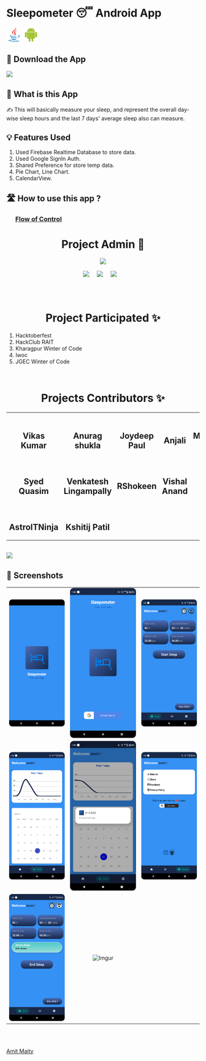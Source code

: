# Sleepometer 😴 Android App 

<a href="https://www.java.com" target="_blank"> <img src="https://raw.githubusercontent.com/devicons/devicon/master/icons/java/java-original.svg" alt="Java" width="40" height="40"/></a> <a href="https://www.android.com" target="_blank"> <img src="https://raw.githubusercontent.com/devicons/devicon/1119b9f84c0290e0f0b38982099a2bd027a48bf1/icons/android/android-plain.svg" alt="Android" width="40" height="40"/> </a>
  
  
## 🔗 Download the App 

<a href="https://play.google.com/store/apps/details?id=sleepometerbyamitmaity.example.sleepometer" target="_blank"><img src="https://raw.githubusercontent.com/maityamit/Heritsm-Heritage_of_India-Application/master/Demo/800px-Google_Play_Store_badge_EN.svg.png" width="20%" /></a>
 
 ## 🤔 What is this App
 
 ✍️ This will basically measure your sleep, and represent the overall day-wise sleep hours and the last 7 days' average sleep also can measure.
 
 ## 💡 Features Used

1. Used Firebase Realtime Database to store data. 
2. Used Google SignIn Auth.
3. Shared Preference for store temp data.
4. Pie Chart, Line Chart.
5. CalendarView.

  ## 🛣️ How to use this app ?
  ### &nbsp; &nbsp; &nbsp; [Flow of Control](FlowofControl.md)

<h1 align=center> Project Admin  🤵 </h1>

  <p align="center">
  <a href="https://github.com/maityamit"><img src="https://avatars.githubusercontent.com/u/74618071?v=4" width="11%" /></a>

  <p align="center">
  <a target="_blank" href="https://www.linkedin.com/in/maityamit/"><img src="https://img.shields.io/badge/linkedin-%230077B5.svg?&style=for-the-badge&logo=linkedin&logoColor=white" /></a>&nbsp;&nbsp;&nbsp;&nbsp;
  <a href="maityamit308@gmail.com"><img src="https://img.shields.io/badge/gmail-%23D14836.svg?&style=for-the-badge&logo=gmail&logoColor=white" /></a>&nbsp;&nbsp;&nbsp;&nbsp;
  <a href="https://www.instagram.com/amit_maity_2003/"><img src="https://img.shields.io/badge/instagram-%23D14836.svg?&style=for-the-badge&logo=instagram&logoColor=pink" /></a>&nbsp;&nbsp;&nbsp;&nbsp;
</p>
  
<br>
   
   
<br>
  
<h1 align=center> Project Participated ✨ </h1>
 <p align="center">
  
  1. Hacktoberfest <br>
  2. HackClub RAIT <br>
  3. Kharagpur Winter of Code <br>
  4. Iwoc <br>
  5. JGEC Winter of Code <br>
  

<br>

<h1 align=center> Projects Contributors ✨ </h1>

  

<table>
<tr>
<td align="center"><img src="https://avatars.githubusercontent.com/u/73611313?v=4?s=100" width="120px;" alt=""/><br><h2>Vikas Kumar</h2></td>
<td align="center"> <img src="https://avatars.githubusercontent.com/u/97109151?v=4?s=100" width="120px;" alt=""/><br> <h2>Anurag shukla</h2></td>
<td align="center"> <img src="https://avatars.githubusercontent.com/u/93531836?v=4?s=100" width="120px;" alt=""/><br> <h2>Joydeep Paul</h2></td>
<td align="center"> <img src="https://avatars.githubusercontent.com/u/86847380?v=4?s=100" width="120px;" alt=""/><br><h2>Anjali</h2></td>
<td align="center"> <img src="https://avatars.githubusercontent.com/u/103691849?v=4?s=100" width="120px;" alt=""/><br><h2>MOHAMMAD KAIF</h2></td>

</tr>

<tr>
<td align="center"><img src="https://avatars.githubusercontent.com/u/86477458?v=4?s=100" width="120px;" alt=""/><br><h2>Syed Quasim</h2></td>
<td align="center"> <img src="https://avatars.githubusercontent.com/u/51732590?v=4?s=100" width="120px;" alt=""/><br> <h2>Venkatesh Lingampally</h2></td>
<td align="center"><img src="https://avatars.githubusercontent.com/u/110237670?v=4?s=100" width="120px;" alt=""/><br><h2>RShokeen</h2></td>
<td align="center"> <img src="https://avatars.githubusercontent.com/u/66544968?v=4?s=100" width="120px;" alt=""/><br> <h2>Vishal Anand</h2></td>
<td align="center"><img src="https://avatars.githubusercontent.com/u/95225751?v=4?s=100" width="120px;" alt=""/><br><h2>KULDEEP SINGH</h2></td>

</tr>

<tr>
<td align="center"><img src="https://avatars.githubusercontent.com/u/23008139?v=4?s=100" width="120px;" alt=""/><br><h2>AstroITNinja</h2></td>
<td align="center"> <img src="https://avatars.githubusercontent.com/u/91470808?v=4?s=100" width="120px;" alt=""/><br> <h2>Kshitij Patil</h2></td>

</tr>
    
</table>



<br>
  
  
<a href="https://github.com/maityamit/Tracky-Track-your-goals-or-targets/graphs/contributors">
<img src="https://contrib.rocks/image?repo=maityamit/Sleepometer-Android-App" />
</a>
  
  <br>
</a>
  

## 📸 Screenshots
 

 

||||
|:----------------------------------------:|:-----------------------------------------:|:-----------------------------------------:|
| ![Imgur](Demo/1.png) | ![Imgur](Demo/2.png) | ![Imgur](Demo/3.png) |
| ![Imgur](Demo/4.png) | ![Imgur](Demo/5.png) | ![Imgur](Demo/6.png) |
| ![Imgur](Demo/7.png) | ![Imgur](Demo/8.png) | |
  
  

<br>
<br>
  
  
[Amit Maity](https://www.linkedin.com/in/maityamit)
  

